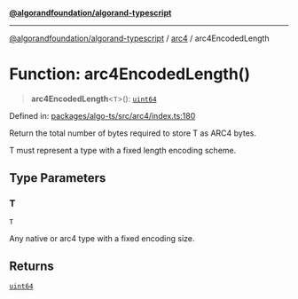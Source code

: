 [**@algorandfoundation/algorand-typescript**](../../README.md)

***

[@algorandfoundation/algorand-typescript](../../README.md) / [arc4](../README.md) / arc4EncodedLength

# Function: arc4EncodedLength()

> **arc4EncodedLength**\<`T`\>(): [`uint64`](../../index/type-aliases/uint64.md)

Defined in: [packages/algo-ts/src/arc4/index.ts:180](https://github.com/algorandfoundation/puya-ts/blob/main/packages/algo-ts/src/arc4/index.ts#L180)

Return the total number of bytes required to store T as ARC4 bytes.

T must represent a type with a fixed length encoding scheme.

## Type Parameters

### T

`T`

Any native or arc4 type with a fixed encoding size.

## Returns

[`uint64`](../../index/type-aliases/uint64.md)
